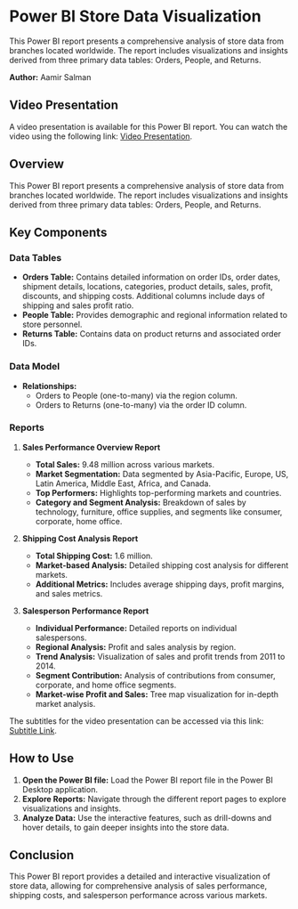 # Power BI Store Data Visualization
This Power BI report presents a comprehensive analysis of store data from branches located worldwide. The report includes visualizations and insights derived from three primary data tables: Orders, People, and Returns. 

**Author:** Aamir Salman
## Video Presentation
A video presentation is available for this Power BI report. You can watch the video using the following link: [Video Presentation](https://drive.google.com/file/d/1DoNGaMfC2dXe1jGOvPTZOmFPNe7a38ft/view?usp=sharing).

## Overview
This Power BI report presents a comprehensive analysis of store data from branches located worldwide. The report includes visualizations and insights derived from three primary data tables: Orders, People, and Returns. 


## Key Components
### Data Tables
- **Orders Table:** Contains detailed information on order IDs, order dates, shipment details, locations, categories, product details, sales, profit, discounts, and shipping costs. Additional columns include days of shipping and sales profit ratio.
- **People Table:** Provides demographic and regional information related to store personnel.
- **Returns Table:** Contains data on product returns and associated order IDs.

### Data Model
- **Relationships:** 
  - Orders to People (one-to-many) via the region column.
  - Orders to Returns (one-to-many) via the order ID column.

### Reports
1. **Sales Performance Overview Report**
   - **Total Sales:** 9.48 million across various markets.
   - **Market Segmentation:** Data segmented by Asia-Pacific, Europe, US, Latin America, Middle East, Africa, and Canada.
   - **Top Performers:** Highlights top-performing markets and countries.
   - **Category and Segment Analysis:** Breakdown of sales by technology, furniture, office supplies, and segments like consumer, corporate, home office.

2. **Shipping Cost Analysis Report**
   - **Total Shipping Cost:** 1.6 million.
   - **Market-based Analysis:** Detailed shipping cost analysis for different markets.
   - **Additional Metrics:** Includes average shipping days, profit margins, and sales metrics.

3. **Salesperson Performance Report**
   - **Individual Performance:** Detailed reports on individual salespersons.
   - **Regional Analysis:** Profit and sales analysis by region.
   - **Trend Analysis:** Visualization of sales and profit trends from 2011 to 2014.
   - **Segment Contribution:** Analysis of contributions from consumer, corporate, and home office segments.
   - **Market-wise Profit and Sales:** Tree map visualization for in-depth market analysis.

The subtitles for the video presentation can be accessed via this link: [Subtitle Link](https://drive.google.com/file/d/14M9-aqZ8gwbQB9jp4pg9TXTZScxNdeZp/view?usp=drive_link).

## How to Use
1. **Open the Power BI file:** Load the Power BI report file in the Power BI Desktop application.
2. **Explore Reports:** Navigate through the different report pages to explore visualizations and insights.
3. **Analyze Data:** Use the interactive features, such as drill-downs and hover details, to gain deeper insights into the store data.

## Conclusion
This Power BI report provides a detailed and interactive visualization of store data, allowing for comprehensive analysis of sales performance, shipping costs, and salesperson performance across various markets.

